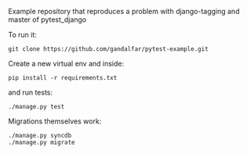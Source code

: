 Example repository that reproduces a problem with django-tagging and master of pytest_django

To run it:

	git clone https://github.com/gandalfar/pytest-example.git

Create a new virtual env and inside:

	pip install -r requirements.txt

and run tests:

	./manage.py test

Migrations themselves work:

	./manage.py syncdb
	./manage.py migrate


